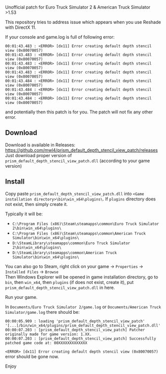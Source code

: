 Unofficial patch for Euro Truck Simulator 2 & American Truck Simulator >1.53

This repository tries to address issue which appears when you use Reshade with DirectX 11.

If your console and game.log is full of following error:
```
00:01:43.483 : <ERROR> [dx11] Error creating default depth stencil view (0x80070057)
00:01:43.483 : <ERROR> [dx11] Error creating default depth stencil view (0x80070057)
00:01:43.483 : <ERROR> [dx11] Error creating default depth stencil view (0x80070057)
00:01:43.483 : <ERROR> [dx11] Error creating default depth stencil view (0x80070057)
00:01:43.484 : <ERROR> [dx11] Error creating default depth stencil view (0x80070057)
00:01:43.484 : <ERROR> [dx11] Error creating default depth stencil view (0x80070057)
00:01:43.484 : <ERROR> [dx11] Error creating default depth stencil view (0x80070057)
```
and potentially 
then this patch is for you. The patch will not fix any other error.

## Download

Download is available in Releases: https://github.com/mwl4/prism_default_depth_stencil_view_patch/releases  
Just download proper version of `prism_default_depth_stencil_view_patch.dll` (according to your game version)

## Install

Copy paste `prism_default_depth_stencil_view_patch.dll` into `<Game installation directory>\bin\win_x64\plugins\`. If `plugins` directory does not exist, then simply create it.

Typically it will be:
- `C:\Program Files (x86)\Steam\steamapps\common\Euro Truck Simulator 2\bin\win_x64\plugins\`
- `C:\Program Files (x86)\Steam\steamapps\common\American Truck Simulator\bin\win_x64\plugins\`
- `D:\SteamLibrary\steamapps\common\Euro Truck Simulator 2\bin\win_x64\plugins\`
- `D:\SteamLibrary\steamapps\common\American Truck Simulator\bin\win_x64\plugins\`

You can also go to Steam, right click on your game -> `Properties` -> `Installed Files` -> `Browse`  
Then Windows Explorer will be opened in game installation directory, go to `bin`, then `win_x64`, then `plugins` (if does not exist, create it), put `prism_default_depth_stencil_view_patch.dll` in here.

Run your game.

In `Documents/Euro Truck Simulator 2/game.log` or `Documents/American Truck Simulator/game.log` there should be:
```
00:00:05.909 : loading 'prism_default_depth_stencil_view_patch' '[...]/bin/win_x64/plugins/prism_default_depth_stencil_view_patch.dll'
00:00:07.203 : [prism_default_depth_stencil_view_patch] Patcher originally made for game version: 1.XX.
00:00:07.203 : [prism_default_depth_stencil_view_patch] Successfully patched game code at: 00XXXXXXXXXXXXX
```

`<ERROR> [dx11] Error creating default depth stencil view (0x80070057)` error should be gone now.

Enjoy
